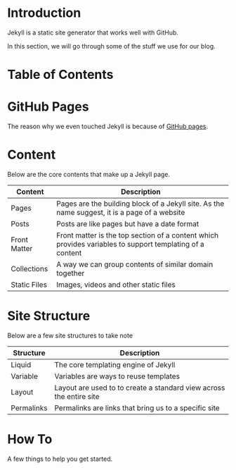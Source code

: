 # Introduction
Jekyll is a static site generator that works well with GitHub.

In this section, we will go through some of the stuff we use for our blog.

# Table of Contents


# GitHub Pages
The reason why we even touched Jekyll is because of [GitHub pages](https://docs.github.com/en/pages).

# Content
Below are the core contents that make up a Jekyll page.

|Content|Description|
|-|-|
|Pages|Pages are the building block of a Jekyll site. As the name suggest, it is a page of a website|
|Posts|Posts are like pages but have a date format|
|Front Matter|Front matter is the top section of a content which provides variables to support templating of a content|
|Collections|A way we can group contents of similar domain together|
|Static Files|Images, videos and other static files|

# Site Structure
Below are a few site structures to take note

|Structure|Description|
|-|-|
|Liquid|The core templating engine of Jekyll|
|Variable|Variables are ways to reuse templates|
|Layout|Layout are used to to create a standard view across the entire site|
|Permalinks|Permalinks are links that bring us to a specific site|

# How To
A few things to help you get started.


